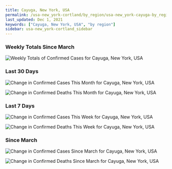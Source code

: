 ```yaml
---
title: Cayuga, New York, USA
permalink: /usa-new_york-cortland/by_region/usa-new_york-cayuga-by_region.html
last_updated: Dec 1, 2021
keywords: ["Cayuga, New York, USA", "by region"]
sidebar: usa-new_york-cortland_sidebar
---
```


<h3>Weekly Totals Since March</h3>

![Weekly Totals of Confirmed Cases for Cayuga, New York, USA](/covid_tracker/images/graphs/usa-new_york-cayuga-weekly_totals_graph.png)

<h3>Last 30 Days</h3>

![Change in Confirmed Cases This Month for Cayuga, New York, USA](/covid_tracker/images/graphs/usa-new_york-cayuga-delta_confirmed-30_days_graph.png)

![Change in Confirmed Deaths This Month for Cayuga, New York, USA](/covid_tracker/images/graphs/usa-new_york-cayuga-delta_deaths-30_days_graph.png)

<h3>Last 7 Days</h3>

![Change in Confirmed Cases This Week for Cayuga, New York, USA](/covid_tracker/images/graphs/usa-new_york-cayuga-delta_confirmed-7_days_graph.png)

![Change in Confirmed Deaths This Week for Cayuga, New York, USA](/covid_tracker/images/graphs/usa-new_york-cayuga-delta_deaths-7_days_graph.png)

<h3>Since March</h3>

![Change in Confirmed Cases Since March for Cayuga, New York, USA](/covid_tracker/images/graphs/usa-new_york-cayuga-delta_confirmed-since_march_graph.png)

![Change in Confirmed Deaths Since March for Cayuga, New York, USA](/covid_tracker/images/graphs/usa-new_york-cayuga-delta_deaths-since_march_graph.png)
